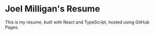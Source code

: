 # Joel Milligan's Resume

This is my resume, built with React and TypeScript, hosted using GitHub Pages.
